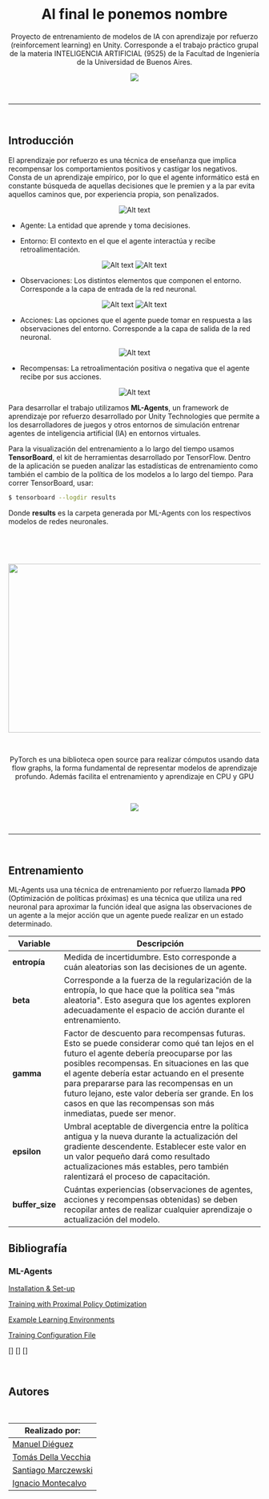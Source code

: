 <p>
<br>
<div align="center">

# Al final le ponemos nombre

Proyecto de entrenamiento de modelos de IA con aprendizaje por refuerzo (reinforcement learning) en Unity. Corresponde a el trabajo práctico grupal de la materia INTELIGENCIA ARTIFICIAL (9525) de la Facultad de Ingeniería de la Universidad de Buenos Aires.

<img src="https://pbs.twimg.com/media/EiyTLiuXYAYyvcO.jpg"/>

</p>
</br>

---

<p>
<br>
<div align="left">

## Introducción
El aprendizaje por refuerzo es una técnica de enseñanza que implica recompensar los comportamientos positivos y castigar los negativos. 
Consta de un aprendizaje empírico, por lo que el agente informático está en constante búsqueda de aquellas decisiones que le premien y a la par evita aquellos caminos que, por experiencia propia, son penalizados.

<div align="center">
<img title="a title" alt="Alt text" src="/ml-agents/docs/images/ciclo.JPG">
</div>

- Agente: La entidad que aprende y toma decisiones.

- Entorno: El contexto en el que el agente interactúa y recibe retroalimentación.

<div align="center">
<img title="a title" alt="Alt text" src="/ml-agents/docs/images/voley2.JPG">

<img title="a title" alt="Alt text" src="/ml-agents/docs/images/basquet.JPG">
</div>

- Observaciones: Los distintos elementos que componen el entorno. Corresponde a la capa de entrada de la red neuronal.

<div align="center">
<img title="a title" alt="Alt text" src="/ml-agents/docs/images/voley.JPG">

<img title="a title" alt="Alt text" src="/ml-agents/docs/images/observaciones.JPG">
</div>

- Acciones: Las opciones que el agente puede tomar en respuesta a las observaciones del entorno. Corresponde a la capa de salida de la red neuronal.

<div align="center">
<img title="a title" alt="Alt text" src="/ml-agents/docs/images/basquet2.JPG">

</div>

- Recompensas: La retroalimentación positiva o negativa que el agente recibe por sus acciones.

<div align="center">
<img title="a title" alt="Alt text" src="/ml-agents/docs/images/voley3.JPG">
</div>

Para desarrollar el trabajo utilizamos **ML-Agents**, un framework de aprendizaje por refuerzo desarrollado por Unity Technologies que permite a los desarrolladores de juegos y otros entornos de simulación entrenar agentes de inteligencia artificial (IA) en entornos virtuales.

Para la visualización del entrenamiento a lo largo del tiempo usamos **TensorBoard**, el kit de herramientas desarrollado por TensorFlow. Dentro de la aplicación se pueden analizar las estadísticas de entrenamiento como también el cambio de la política de los modelos a lo largo del tiempo. Para correr TensorBoard, usar:

```bash
$ tensorboard --logdir results
```

Donde **results** es la carpeta generada por ML-Agents con los respectivos modelos de redes neuronales.

</p>
</br>

<p>
<br>
<div align="center">
<img src="https://www.tensorflow.org/static/site-assets/images/project-logos/tensorboard-logo-social.png" width="600" height="337"/>
</p>
</br>
  
PyTorch es una biblioteca open source para realizar cómputos usando data flow graphs, la forma fundamental de representar modelos de aprendizaje profundo. Además facilita el entrenamiento y aprendizaje en CPU y GPU 

<p>
<br>
<div align="center">
<img src="https://149695847.v2.pressablecdn.com/wp-content/uploads/2020/02/Pytorch.png"/>
</p>
</br>
  
---

<p>
<br>
<div align="left">

## Entrenamiento

ML-Agents usa una técnica de entrenamiento por refuerzo llamada **PPO** (Optimización de políticas próximas) es una técnica que utiliza una red neuronal para aproximar la función ideal que asigna las observaciones de un agente a la mejor acción que un agente puede realizar en un estado determinado.

| Variable | Descripción |
| ----------- | ----------- |
| **entropía** | Medida de incertidumbre. Esto corresponde a cuán aleatorias son las decisiones de un agente.|
| **beta** | Corresponde a la fuerza de la regularización de la entropía, lo que hace que la política sea "más aleatoria". Esto asegura que los agentes exploren adecuadamente el espacio de acción durante el entrenamiento.|
| **gamma** | Factor de descuento para recompensas futuras. Esto se puede considerar como qué tan lejos en el futuro el agente debería preocuparse por las posibles recompensas. En situaciones en las que el agente debería estar actuando en el presente para prepararse para las recompensas en un futuro lejano, este valor debería ser grande. En los casos en que las recompensas son más inmediatas, puede ser menor.|
| **epsilon** | Umbral aceptable de divergencia entre la política antigua y la nueva durante la actualización del gradiente descendente. Establecer este valor en un valor pequeño dará como resultado actualizaciones más estables, pero también ralentizará el proceso de capacitación.
| **buffer_size** | Cuántas experiencias (observaciones de agentes, acciones y recompensas obtenidas) se deben recopilar antes de realizar cualquier aprendizaje o actualización del modelo. |

## Bibliografía

### ML-Agents 

[Installation & Set-up](https://github.com/miyamotok0105/unity-ml-agents/blob/master/docs/Installation.md)

[Training with Proximal Policy Optimization](https://github.com/miyamotok0105/unity-ml-agents/blob/master/docs/Training-PPO.md)

[Example Learning Environments](https://github.com/Unity-Technologies/ml-agents/blob/develop/docs/Learning-Environment-Examples.md)

[Training Configuration File](https://github.com/Unity-Technologies/ml-agents/blob/develop/docs/Training-Configuration-File.md)

[]
[]
[]

</p>
</br>

## Autores

<p>
<br>
<div align="center">
  
| Realizado por:                                                      |
| ------------------------------------------------------------------- |
| [Manuel Diéguez](https://github.com/jmdieguez)                      |
| [Tomás Della Vecchia](https://github.com/tomdv18)                   |
| [Santiago Marczewski](https://github.com/smarczewski)               |
| [Ignacio Montecalvo](https://github.com/imontecalvo)                |
  
</p>
</br>
